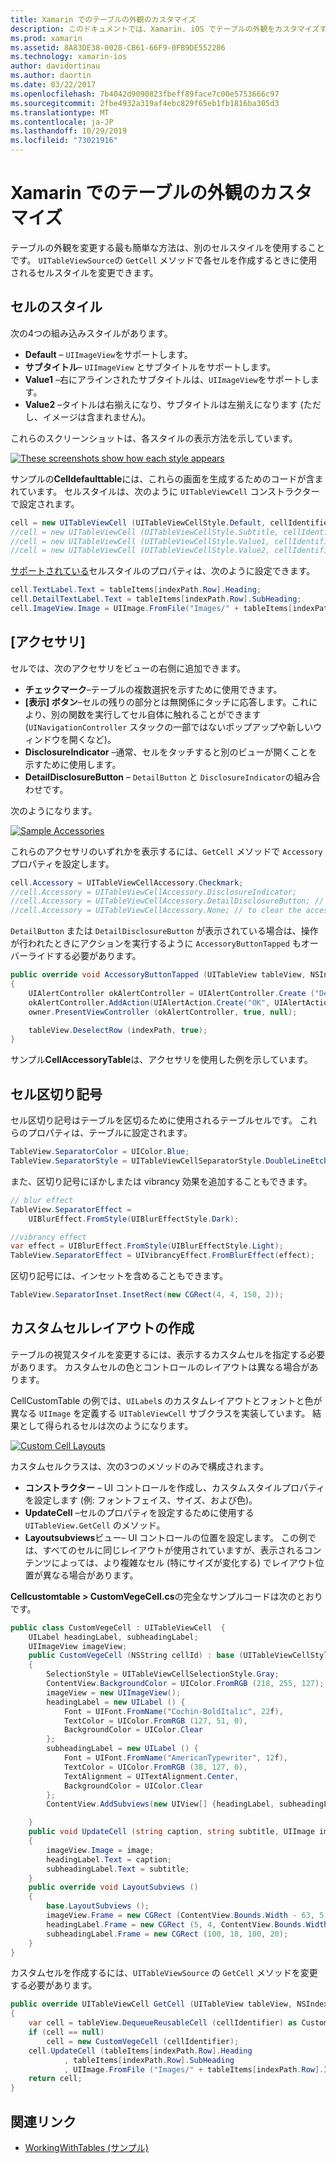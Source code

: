 ```yaml
---
title: Xamarin でのテーブルの外観のカスタマイズ
description: このドキュメントでは、Xamarin. iOS でテーブルの外観をカスタマイズする方法について説明します。 セルのスタイル、アクセサリ、セルの区切り記号、およびカスタムセルのレイアウトについて説明します。
ms.prod: xamarin
ms.assetid: 8A83DE38-0028-CB61-66F9-0FB9DE552286
ms.technology: xamarin-ios
author: davidortinau
ms.author: daortin
ms.date: 03/22/2017
ms.openlocfilehash: 7b4042d9090823fbeff89face7c00e5753666c97
ms.sourcegitcommit: 2fbe4932a319af4ebc829f65eb1fb1816ba305d3
ms.translationtype: MT
ms.contentlocale: ja-JP
ms.lasthandoff: 10/29/2019
ms.locfileid: "73021916"
---
```

# <a name="customizing-a-tables-appearance-in-xamarinios"></a>Xamarin でのテーブルの外観のカスタマイズ

テーブルの外観を変更する最も簡単な方法は、別のセルスタイルを使用することです。 `UITableViewSource`の `GetCell` メソッドで各セルを作成するときに使用されるセルスタイルを変更できます。

## <a name="cell-styles"></a>セルのスタイル

次の4つの組み込みスタイルがあります。

- **Default** – `UIImageView`をサポートします。
- **サブタイトル**– `UIImageView` とサブタイトルをサポートします。
- **Value1** –右にアラインされたサブタイトルは、`UIImageView`をサポートします。
- **Value2** –タイトルは右揃えになり、サブタイトルは左揃えになります (ただし、イメージは含まれません)。

これらのスクリーンショットは、各スタイルの表示方法を示しています。

 [![](customizing-table-appearance-images/image7.png "These screenshots show how each style appears")](customizing-table-appearance-images/image7.png#lightbox)

サンプルの**Celldefaulttable**には、これらの画面を生成するためのコードが含まれています。 セルスタイルは、次のように `UITableViewCell` コンストラクターで設定されます。

```csharp
cell = new UITableViewCell (UITableViewCellStyle.Default, cellIdentifier);
//cell = new UITableViewCell (UITableViewCellStyle.Subtitle, cellIdentifier);
//cell = new UITableViewCell (UITableViewCellStyle.Value1, cellIdentifier);
//cell = new UITableViewCell (UITableViewCellStyle.Value2, cellIdentifier);
```

[サポートされている](xref:UIKit.UITableViewCell)セルスタイルのプロパティは、次のように設定できます。

```csharp
cell.TextLabel.Text = tableItems[indexPath.Row].Heading;
cell.DetailTextLabel.Text = tableItems[indexPath.Row].SubHeading;
cell.ImageView.Image = UIImage.FromFile("Images/" + tableItems[indexPath.Row].ImageName); // don't use for Value2
```

## <a name="accessories"></a>[アクセサリ]

セルでは、次のアクセサリをビューの右側に追加できます。

- **チェックマーク**–テーブルの複数選択を示すために使用できます。
- **[表示] ボタン**–セルの残りの部分とは無関係にタッチに応答します。これにより、別の関数を実行してセル自体に触れることができます (`UINavigationController` スタックの一部ではないポップアップや新しいウィンドウを開くなど)。
- **DisclosureIndicator** –通常、セルをタッチすると別のビューが開くことを示すために使用します。
- **DetailDisclosureButton** – `DetailButton` と `DisclosureIndicator`の組み合わせです。

次のようになります。

 [![](customizing-table-appearance-images/image8.png "Sample Accessories")](customizing-table-appearance-images/image8.png#lightbox)

これらのアクセサリのいずれかを表示するには、`GetCell` メソッドで `Accessory` プロパティを設定します。

```csharp
cell.Accessory = UITableViewCellAccessory.Checkmark;
//cell.Accessory = UITableViewCellAccessory.DisclosureIndicator;
//cell.Accessory = UITableViewCellAccessory.DetailDisclosureButton; // implement AccessoryButtonTapped
//cell.Accessory = UITableViewCellAccessory.None; // to clear the accessory
```

`DetailButton` または `DetailDisclosureButton` が表示されている場合は、操作が行われたときにアクションを実行するように `AccessoryButtonTapped` もオーバーライドする必要があります。

```csharp
public override void AccessoryButtonTapped (UITableView tableView, NSIndexPath indexPath)
{
    UIAlertController okAlertController = UIAlertController.Create ("DetailDisclosureButton Touched", tableItems[indexPath.Row].Heading, UIAlertControllerStyle.Alert);
    okAlertController.AddAction(UIAlertAction.Create("OK", UIAlertActionStyle.Default, null));
    owner.PresentViewController (okAlertController, true, null);

    tableView.DeselectRow (indexPath, true);
}
```

サンプル**CellAccessoryTable**は、アクセサリを使用した例を示しています。

## <a name="cell-separators"></a>セル区切り記号

セル区切り記号はテーブルを区切るために使用されるテーブルセルです。 これらのプロパティは、テーブルに設定されます。

```csharp
TableView.SeparatorColor = UIColor.Blue;
TableView.SeparatorStyle = UITableViewCellSeparatorStyle.DoubleLineEtched;
```

また、区切り記号にぼかしまたは vibrancy 効果を追加することもできます。

```csharp
// blur effect
TableView.SeparatorEffect =
    UIBlurEffect.FromStyle(UIBlurEffectStyle.Dark);

//vibrancy effect
var effect = UIBlurEffect.FromStyle(UIBlurEffectStyle.Light);
TableView.SeparatorEffect = UIVibrancyEffect.FromBlurEffect(effect);
```

区切り記号には、インセットを含めることもできます。

```csharp
TableView.SeparatorInset.InsetRect(new CGRect(4, 4, 150, 2));
```

## <a name="creating-custom-cell-layouts"></a>カスタムセルレイアウトの作成

テーブルの視覚スタイルを変更するには、表示するカスタムセルを指定する必要があります。 カスタムセルの色とコントロールのレイアウトは異なる場合があります。

CellCustomTable の例では、`UILabel`s のカスタムレイアウトとフォントと色が異なる `UIImage` を定義する `UITableViewCell` サブクラスを実装しています。 結果として得られるセルは次のようになります。

 [![](customizing-table-appearance-images/image9.png "Custom Cell Layouts")](customizing-table-appearance-images/image9.png#lightbox)

カスタムセルクラスは、次の3つのメソッドのみで構成されます。

- **コンストラクター** – UI コントロールを作成し、カスタムスタイルプロパティを設定します (例: フォントフェイス、サイズ、および色)。
- **UpdateCell** –セルのプロパティを設定するために使用する `UITableView.GetCell` のメソッド。
- **Layoutsubviews**ビュー– UI コントロールの位置を設定します。 この例では、すべてのセルに同じレイアウトが使用されていますが、表示されるコンテンツによっては、より複雑なセル (特にサイズが変化する) でレイアウト位置が異なる場合があります。

**Cellcustomtable > CustomVegeCell.cs**の完全なサンプルコードは次のとおりです。

```csharp
public class CustomVegeCell : UITableViewCell  {
    UILabel headingLabel, subheadingLabel;
    UIImageView imageView;
    public CustomVegeCell (NSString cellId) : base (UITableViewCellStyle.Default, cellId)
    {
        SelectionStyle = UITableViewCellSelectionStyle.Gray;
        ContentView.BackgroundColor = UIColor.FromRGB (218, 255, 127);
        imageView = new UIImageView();
        headingLabel = new UILabel () {
            Font = UIFont.FromName("Cochin-BoldItalic", 22f),
            TextColor = UIColor.FromRGB (127, 51, 0),
            BackgroundColor = UIColor.Clear
        };
        subheadingLabel = new UILabel () {
            Font = UIFont.FromName("AmericanTypewriter", 12f),
            TextColor = UIColor.FromRGB (38, 127, 0),
            TextAlignment = UITextAlignment.Center,
            BackgroundColor = UIColor.Clear
        };
        ContentView.AddSubviews(new UIView[] {headingLabel, subheadingLabel, imageView});

    }
    public void UpdateCell (string caption, string subtitle, UIImage image)
    {
        imageView.Image = image;
        headingLabel.Text = caption;
        subheadingLabel.Text = subtitle;
    }
    public override void LayoutSubviews ()
    {
        base.LayoutSubviews ();
        imageView.Frame = new CGRect (ContentView.Bounds.Width - 63, 5, 33, 33);
        headingLabel.Frame = new CGRect (5, 4, ContentView.Bounds.Width - 63, 25);
        subheadingLabel.Frame = new CGRect (100, 18, 100, 20);
    }
}
```

カスタムセルを作成するには、`UITableViewSource` の `GetCell` メソッドを変更する必要があります。

```csharp
public override UITableViewCell GetCell (UITableView tableView, NSIndexPath indexPath)
{
    var cell = tableView.DequeueReusableCell (cellIdentifier) as CustomVegeCell;
    if (cell == null)
        cell = new CustomVegeCell (cellIdentifier);
    cell.UpdateCell (tableItems[indexPath.Row].Heading
            , tableItems[indexPath.Row].SubHeading
            , UIImage.FromFile ("Images/" + tableItems[indexPath.Row].ImageName) );
    return cell;
}
```

## <a name="related-links"></a>関連リンク

- [WorkingWithTables (サンプル)](https://docs.microsoft.com/samples/xamarin/ios-samples/workingwithtables)
